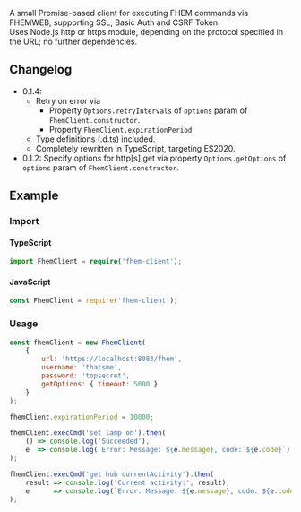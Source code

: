 A small Promise-based client for executing FHEM commands via FHEMWEB, supporting SSL, Basic Auth and CSRF Token.\
Uses Node.js http or https module, depending on the protocol specified in the URL; no further dependencies.

## Changelog
- 0.1.4:
    - Retry on error via
        - Property `Options.retryIntervals` of `options` param of `FhemClient.constructor`.
        - Property `FhemClient.expirationPeriod`
    - Type definitions (.d.ts) included.
    - Completely rewritten in TypeScript, targeting ES2020.
- 0.1.2: Specify options for http[s].get via property `Options.getOptions` of `options` param of `FhemClient.constructor`.

## Example
### Import
#### TypeScript
```typescript
import FhemClient = require('fhem-client');
```
#### JavaScript
```js
const FhemClient = require('fhem-client');
```
### Usage
```js
const fhemClient = new FhemClient(
    {
        url: 'https://localhost:8083/fhem',
        username: 'thatsme',
        password: 'topsecret',
        getOptions: { timeout: 5000 }
    }
);

fhemClient.expirationPeriod = 10000;

fhemClient.execCmd('set lamp on').then(
    () => console.log('Succeeded'),
    e  => console.log(`Error: Message: ${e.message}, code: ${e.code}`)
);

fhemClient.execCmd('get hub currentActivity').then(
    result => console.log('Current activity:', result),
    e      => console.log(`Error: Message: ${e.message}, code: ${e.code}`)
);
```
